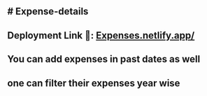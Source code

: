 <h2># Expense-details</h2>
<h2> Deployment  Link 🎊: <a href="https://my-grocery-store.netlify.app/">Expenses.netlify.app/</a></h2>
<h2>You can add expenses in past dates as well</h2>
<h2>one can filter their expenses year wise</h2>
